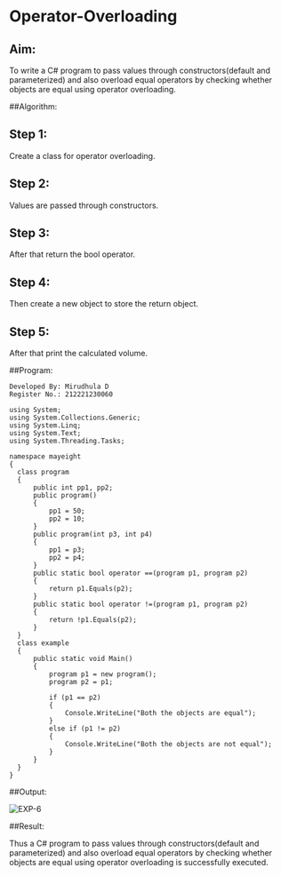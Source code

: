 # Operator-Overloading

## Aim:
 To write a C# program to pass values through constructors(default and parameterized) and also overload equal operators by checking whether objects are equal using operator overloading. 
 
 ##Algorithm:
 
##  Step 1:
Create a class for operator overloading.

## Step 2:
Values are passed through constructors.

## Step 3:
After that return the bool operator.

## Step 4:
Then create a new object to store the return object.

## Step 5:
After that print the calculated volume.
 
 
 
 ##Program:
 ```
 Developed By: Mirudhula D
 Register No.: 212221230060
 ```
 ```
 using System;
using System.Collections.Generic;
using System.Linq;
using System.Text;
using System.Threading.Tasks;

namespace mayeight
{
   class program
   {
       public int pp1, pp2;
       public program()
       {
           pp1 = 50;
           pp2 = 10;
       }
       public program(int p3, int p4)
       {
           pp1 = p3;
           pp2 = p4;
       }
       public static bool operator ==(program p1, program p2)
       {
           return p1.Equals(p2);
       }
       public static bool operator !=(program p1, program p2)
       {
           return !p1.Equals(p2);
       }
   }
   class example
   {
       public static void Main()
       {
           program p1 = new program();
           program p2 = p1;

           if (p1 == p2)
           {
               Console.WriteLine("Both the objects are equal");
           }
           else if (p1 != p2)
           {
               Console.WriteLine("Both the objects are not equal");
           }
       }
   }
}
```
 ##Output:
 
 ![EXP-6](https://github.com/MIRUDHULA-DHANARAJ/Operator-Overloading/assets/94828147/959fd20b-0b90-4746-ac47-2e57721edada)

 
 
 ##Result:
 
 Thus a C# program to pass values through constructors(default and parameterized) and also overload equal operators by checking whether objects are equal using operator overloading is successfully executed.
